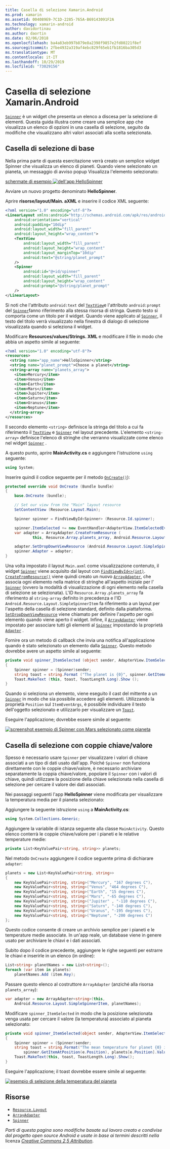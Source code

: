 ```yaml
---
title: Casella di selezione Xamarin.Android
ms.prod: xamarin
ms.assetid: 004089E9-7C1D-2285-765A-B69143091F2A
ms.technology: xamarin-android
author: davidortinau
ms.author: daortin
ms.date: 02/06/2018
ms.openlocfilehash: ba4a83eb997b879e8a2398f9857e2fd80221f8ef
ms.sourcegitcommit: 2fbe4932a319af4ebc829f65eb1fb1816ba305d3
ms.translationtype: MT
ms.contentlocale: it-IT
ms.lasthandoff: 10/29/2019
ms.locfileid: "73029156"
---
```

# <a name="xamarinandroid-spinner"></a>Casella di selezione Xamarin.Android

[`Spinner`](xref:Android.Widget.Spinner) è un widget che presenta un elenco a discesa per la selezione di elementi. Questa guida illustra come creare una semplice app che visualizza un elenco di opzioni in una casella di selezione, seguito da modifiche che visualizzano altri valori associati alla scelta selezionata.

## <a name="basic-spinner"></a>Casella di selezione di base

Nella prima parte di questa esercitazione verrà creato un semplice widget Spinner che visualizza un elenco di pianeti. Quando viene selezionato un pianeta, un messaggio di avviso popup Visualizza l'elemento selezionato:

[schermate di esempio ![dell'app HelloSpinner](spinner-images/01-example-screenshots-sml.png)](spinner-images/01-example-screenshots.png#lightbox)

Avviare un nuovo progetto denominato **HelloSpinner**.

Aprire **risorse/layout/Main. aXML** e inserire il codice XML seguente:

```xml
<?xml version="1.0" encoding="utf-8"?>
<LinearLayout xmlns:android="http://schemas.android.com/apk/res/android"
    android:orientation="vertical"
    android:padding="10dip"
    android:layout_width="fill_parent"
    android:layout_height="wrap_content">
    <TextView
        android:layout_width="fill_parent"
        android:layout_height="wrap_content"
        android:layout_marginTop="10dip"
        android:text="@string/planet_prompt"
    />
    <Spinner
        android:id="@+id/spinner"
        android:layout_width="fill_parent"
        android:layout_height="wrap_content"
        android:prompt="@string/planet_prompt"
    />
</LinearLayout>
```

Si noti che l'attributo `android:text` del [`TextView`](xref:Android.Widget.TextView)e l'attributo `android:prompt` del [`Spinner`](xref:Android.Widget.Spinner)fanno riferimento alla stessa risorsa di stringa. Questo testo si comporta come un titolo per il widget. Quando viene applicato al [`Spinner`](xref:Android.Widget.Spinner), il testo del titolo verrà visualizzato nella finestra di dialogo di selezione visualizzata quando si seleziona il widget.

Modificare **Resources/values/Strings. XML** e modificare il file in modo che abbia un aspetto simile al seguente:

```xml
<?xml version="1.0" encoding="utf-8"?>
<resources>
  <string name="app_name">HelloSpinner</string>
  <string name="planet_prompt">Choose a planet</string>
  <string-array name="planets_array">
    <item>Mercury</item>
    <item>Venus</item>
    <item>Earth</item>
    <item>Mars</item>
    <item>Jupiter</item>
    <item>Saturn</item>
    <item>Uranus</item>
    <item>Neptune</item>
  </string-array>
</resources>
```

Il secondo elemento `<string>` definisce la stringa del titolo a cui fa riferimento il [`TextView`](xref:Android.Widget.TextView) e [`Spinner`](xref:Android.Widget.Spinner) nel layout precedente.
L'elemento `<string-array>` definisce l'elenco di stringhe che verranno visualizzate come elenco nel widget [`Spinner`](xref:Android.Widget.Spinner) .

A questo punto, aprire **MainActivity.cs** e aggiungere l'istruzione `using` seguente:

```csharp
using System;
```

Inserire quindi il codice seguente per il metodo [`OnCreate()`](xref:Android.App.Activity.OnCreate*)):

```csharp
protected override void OnCreate (Bundle bundle)
{
    base.OnCreate (bundle);

    // Set our view from the "Main" layout resource
    SetContentView (Resource.Layout.Main);

    Spinner spinner = FindViewById<Spinner> (Resource.Id.spinner);

    spinner.ItemSelected += new EventHandler<AdapterView.ItemSelectedEventArgs> (spinner_ItemSelected);
    var adapter = ArrayAdapter.CreateFromResource (
            this, Resource.Array.planets_array, Android.Resource.Layout.SimpleSpinnerItem);

    adapter.SetDropDownViewResource (Android.Resource.Layout.SimpleSpinnerDropDownItem);
    spinner.Adapter = adapter;
}
```

Una volta impostato il layout `Main.axml` come visualizzazione contenuto, il widget [`Spinner`](xref:Android.Widget.Spinner) viene acquisito dal layout con [`FindViewById<>(int)`](xref:Android.App.Activity.FindViewById*).
[`CreateFromResource()`](xref:Android.Widget.ArrayAdapter.CreateFromResource*)
viene quindi creato un nuovo [`ArrayAdapter`](xref:Android.Widget.ArrayAdapter), che associa ogni elemento nella matrice di stringhe all'aspetto iniziale per l' [`Spinner`](xref:Android.Widget.Spinner) (ovvero la modalità di visualizzazione di ogni elemento nella casella di selezione se selezionata). L'ID `Resource.Array.planets_array` fa riferimento al `string-array` definito in precedenza e l'ID `Android.Resource.Layout.SimpleSpinnerItem` fa riferimento a un layout per l'aspetto della casella di selezione standard, definito dalla piattaforma.
[`SetDropDownViewResource`](xref:Android.Widget.ArrayAdapter.SetDropDownViewResource*)
viene chiamato per definire l'aspetto per ogni elemento quando viene aperto il widget. Infine, il [`ArrayAdapter`](xref:Android.Widget.ArrayAdapter) viene impostato per associare tutti gli elementi al [`Spinner`](xref:Android.Widget.Spinner) impostando la proprietà [`Adapter`](xref:Android.Widget.ArrayAdapter) .

Fornire ora un metodo di callback che invia una notifica all'applicazione quando è stato selezionato un elemento dalla [`Spinner`](xref:Android.Widget.Spinner). Questo metodo dovrebbe avere un aspetto simile al seguente:

```csharp
private void spinner_ItemSelected (object sender, AdapterView.ItemSelectedEventArgs e)
{
    Spinner spinner = (Spinner)sender;
    string toast = string.Format ("The planet is {0}", spinner.GetItemAtPosition (e.Position));
    Toast.MakeText (this, toast, ToastLength.Long).Show ();
}
```

Quando si seleziona un elemento, viene eseguito il cast del mittente a un [`Spinner`](xref:Android.Widget.Spinner) in modo che sia possibile accedere agli elementi. Utilizzando la proprietà `Position` sul `ItemEventArgs`, è possibile individuare il testo dell'oggetto selezionato e utilizzarlo per visualizzare un [`Toast`](xref:Android.Widget.Toast).

Eseguire l'applicazione; dovrebbe essere simile al seguente:

[![screenshot esempio di Spinner con Mars selezionato come pianeta](spinner-images/02-basic-example-sml.png)](spinner-images/02-basic-example.png#lightbox)

## <a name="spinner-using-keyvalue-pairs"></a>Casella di selezione con coppie chiave/valore

Spesso è necessario usare `Spinner` per visualizzare i valori di chiave associati a un tipo di dati usato dall'app. Poiché `Spinner` non funziona direttamente con le coppie chiave/valore, è necessario archiviare separatamente la coppia chiave/valore, popolare il `Spinner` con i valori di chiave, quindi utilizzare la posizione della chiave selezionata nella casella di selezione per cercare il valore dei dati associati. 

Nei passaggi seguenti l'app **HelloSpinner** viene modificata per visualizzare la temperatura media per il pianeta selezionato:

Aggiungere la seguente istruzione `using` a **MainActivity.cs**:

```csharp
using System.Collections.Generic;
```

Aggiungere la variabile di istanza seguente alla classe `MainActivity`.
Questo elenco conterrà le coppie chiave/valore per i pianeti e le relative temperature medie:

```csharp
private List<KeyValuePair<string, string>> planets;
```

Nel metodo `OnCreate` aggiungere il codice seguente prima di dichiarare `adapter`:

```csharp
planets = new List<KeyValuePair<string, string>>
{
    new KeyValuePair<string, string>("Mercury", "167 degrees C"),
    new KeyValuePair<string, string>("Venus", "464 degrees C"),
    new KeyValuePair<string, string>("Earth", "15 degrees C"),
    new KeyValuePair<string, string>("Mars", "-65 degrees C"),
    new KeyValuePair<string, string>("Jupiter" , "-110 degrees C"),
    new KeyValuePair<string, string>("Saturn", "-140 degrees C"),
    new KeyValuePair<string, string>("Uranus", "-195 degrees C"),
    new KeyValuePair<string, string>("Neptune", "-200 degrees C")
};
```

Questo codice consente di creare un archivio semplice per i pianeti e le temperature medie associate. In un'app reale, un database viene in genere usato per archiviare le chiavi e i dati associati.

Subito dopo il codice precedente, aggiungere le righe seguenti per estrarre le chiavi e inserirle in un elenco (in ordine):

```csharp
List<string> planetNames = new List<string>();
foreach (var item in planets)
    planetNames.Add (item.Key);
```

Passare questo elenco al costruttore `ArrayAdapter` (anziché alla risorsa `planets_array`):

```csharp
var adapter = new ArrayAdapter<string>(this,
    Android.Resource.Layout.SimpleSpinnerItem, planetNames);
```

Modificare `spinner_ItemSelected` in modo che la posizione selezionata venga usata per cercare il valore (la temperatura) associato al pianeta selezionato:

```csharp
private void spinner_ItemSelected(object sender, AdapterView.ItemSelectedEventArgs e)
{
    Spinner spinner = (Spinner)sender;
    string toast = string.Format("The mean temperature for planet {0} is {1}",
        spinner.GetItemAtPosition(e.Position), planets[e.Position].Value);
    Toast.MakeText(this, toast, ToastLength.Long).Show();
}
```

Eseguire l'applicazione; il toast dovrebbe essere simile al seguente:

[![esempio di selezione della temperatura del pianeta](spinner-images/03-keyvalue-example-sml.png)](spinner-images/03-keyvalue-example.png#lightbox)

## <a name="resources"></a>Risorse

- [`Resource.Layout`](xref:Android.Resource.Layout)
- [`ArrayAdapter`](xref:Android.Widget.ArrayAdapter)
- [`Spinner`](xref:Android.Widget.Spinner)

*Parti di questa pagina sono modifiche basate sul lavoro creato e condivise dal progetto open source Android e usate in base ai termini descritti nella* licenza
[*Creative Commons 2,5 Attribution*](https://creativecommons.org/licenses/by/2.5/).
